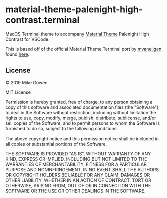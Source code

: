 material-theme-palenight-high-contrast.terminal
=================

MacOS Terminal theme to accompany [Material Theme](https://github.com/material-theme/vsc-material-theme) Palenight High Contrast for VSCode.

This is based off of the official Material Theme Terminal port by [mvaneijgen](https://gist.github.com/mvaneijgen) found [here](https://gist.github.com/mvaneijgen/4c56701215847dd5ddcf).

## License

© 2019 Mike Gowen

MIT License

Permission is hereby granted, free of charge, to any person obtaining
a copy of this software and associated documentation files (the
"Software"), to deal in the Software without restriction, including
without limitation the rights to use, copy, modify, merge, publish,
distribute, sublicense, and/or sell copies of the Software, and to
permit persons to whom the Software is furnished to do so, subject to
the following conditions:

The above copyright notice and this permission notice shall be
included in all copies or substantial portions of the Software.

THE SOFTWARE IS PROVIDED "AS IS", WITHOUT WARRANTY OF ANY KIND,
EXPRESS OR IMPLIED, INCLUDING BUT NOT LIMITED TO THE WARRANTIES OF
MERCHANTABILITY, FITNESS FOR A PARTICULAR PURPOSE AND
NONINFRINGEMENT. IN NO EVENT SHALL THE AUTHORS OR COPYRIGHT HOLDERS BE
LIABLE FOR ANY CLAIM, DAMAGES OR OTHER LIABILITY, WHETHER IN AN ACTION
OF CONTRACT, TORT OR OTHERWISE, ARISING FROM, OUT OF OR IN CONNECTION
WITH THE SOFTWARE OR THE USE OR OTHER DEALINGS IN THE SOFTWARE.
